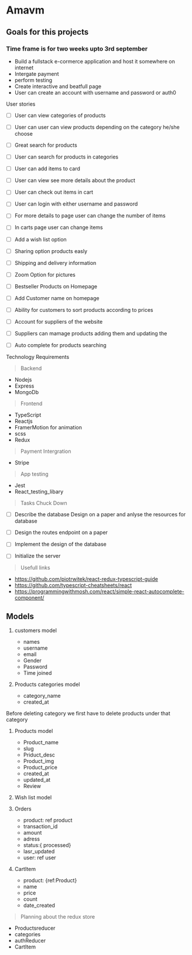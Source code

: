# Amavm

## Goals for this projects


### Time frame is for two weeks upto 3rd september

- Build a fullstack e-cormerce application and host it somewhere on internet
- Intergate payment
- perform testing
- Create interactive and beatfull page
- User can create an account with username and password or auth0


User stories

- [ ] User can view categories of products
- [ ] User can user can view products depending on the category he/she choose
- [ ] Great search for products
- [ ] User can search for products in categories
- [ ] User can add items to card
- [ ] User can view see more details about the product
- [ ] User can check out items in cart
- [ ] User can login with either username and password
- [ ] For more details to page user can change the number of items
- [ ] In carts page user can change items
- [ ] Add a wish list option
- [ ] Sharing option products easly
- [ ] Shipping and delivery information
- [ ] Zoom Option for pictures
- [ ] Bestseller Products on Homepage
- [ ] Add Customer name on homepage
- [ ] Ability for customers to sort products according to prices
- [ ] Account for suppliers of the website
- [ ] Suppliers can mamage products adding them and updating the
- [ ] Auto complete for products searching


Technology Requirements

> Backend

  - Nodejs
  - Express
  - MongoDb

> Frontend

  - TypeScript
  - Reactjs
  - FramerMotion for animation
  - scss
  - Redux

> Payment Intergration

  - Stripe


> App testing

  - Jest
  - React_testing_libary


> Tasks Chuck Down

- [ ] Describe the database Design on a paper and anlyse the resources for database
- [ ] Design the routes endpoint on a paper
- [ ] Implement the design of the database
- [ ] Initialize the server




> Usefull links

- https://github.com/piotrwitek/react-redux-typescript-guide
- https://github.com/typescript-cheatsheets/react
- https://programmingwithmosh.com/react/simple-react-autocomplete-component/

## Models

1. customers model
    - names
    - username
    - email
    - Gender
    - Password
    - Time joined

2. Products categories model
    - category_name
    - created_at

Before deleting category we first have to delete products under that category

1. Products model
    - Product_name
    - slug
    - Priduct_desc
    - Product_img
    - Product_price
    - created_at
    - updated_at
    - Review

2. Wish list model

3. Orders
   - product: ref product
   - transaction_id
   - amount
   - adress
   - status:{ processed}
   - lasr_updated
   - user: ref user

4. CartItem
   - product: {ref:Product}
   - name
   - price
   - count
   - date_created

> Planning about the redux store

- Productsreducer
- categories
- authReducer
- CartItem
